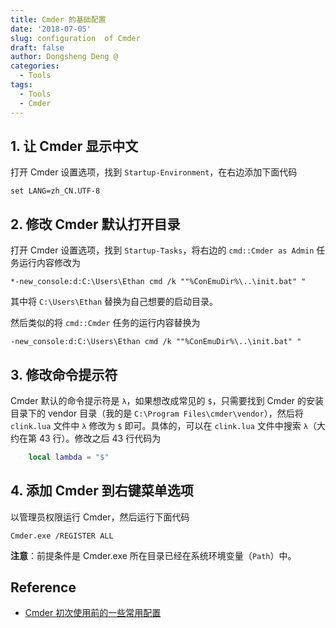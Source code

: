 ```yaml
---
title: Cmder 的基础配置
date: '2018-07-05'
slug: configuration  of Cmder
draft: false
author: Dongsheng Deng @
categories:
  - Tools
tags:
  - Tools
  - Cmder
---
```


## 1. 让 Cmder 显示中文

打开 Cmder 设置选项，找到 `Startup-Environment`，在右边添加下面代码

```shell
set LANG=zh_CN.UTF-8
```

## 2. 修改 Cmder 默认打开目录

打开 Cmder 设置选项，找到 `Startup-Tasks`，将右边的 `cmd::Cmder as Admin` 任务运行内容修改为

```shell
*-new_console:d:C:\Users\Ethan cmd /k ""%ConEmuDir%\..\init.bat" " 
```
其中将 `C:\Users\Ethan` 替换为自己想要的启动目录。

然后类似的将 `cmd::Cmder` 任务的运行内容替换为 

```shell
-new_console:d:C:\Users\Ethan cmd /k ""%ConEmuDir%\..\init.bat" "
```

## 3. 修改命令提示符

Cmder 默认的命令提示符是 `λ`，如果想改成常见的 `$`，只需要找到 Cmder 的安装目录下的 vendor 目录（我的是 `C:\Program Files\cmder\vendor`），然后将 `clink.lua` 文件中 `λ` 修改为 `$` 即可。具体的，可以在 `clink.lua` 文件中搜索 `λ`（大约在第 43 行）。修改之后 43 行代码为

```lua
    local lambda = "$"
```

## 4. 添加 Cmder 到右键菜单选项

以管理员权限运行 Cmder，然后运行下面代码

```shell
Cmder.exe /REGISTER ALL
```
**注意**：前提条件是 Cmder.exe 所在目录已经在系统环境变量（`Path`）中。

## Reference

+ [Cmder 初次使用前的一些常用配置](https://blog.csdn.net/DpangD/article/details/79254951)
